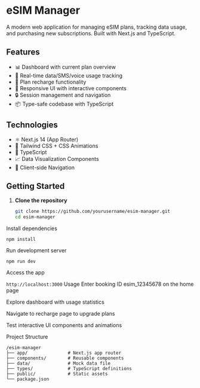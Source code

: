# eSIM Manager

A modern web application for managing eSIM plans, tracking data usage, and purchasing new subscriptions. Built with Next.js and TypeScript.

## Features

- 📊 Dashboard with current plan overview
- 📶 Real-time data/SMS/voice usage tracking
- 🔄 Plan recharge functionality
- 📱 Responsive UI with interactive components
- 🔒 Session management and navigation
- 📦 Type-safe codebase with TypeScript

## Technologies

- ⚛️ Next.js 14 (App Router)
- 🎨 Tailwind CSS + CSS Animations
- 🧩 TypeScript
- 📈 Data Visualization Components
- 🚀 Client-side Navigation

## Getting Started

1. **Clone the repository**
   ```bash
   git clone https://github.com/yourusername/esim-manager.git
   cd esim-manager

Install dependencies
```
npm install
```
Run development server
```
npm run dev
```

Access the app

`http://localhost:3000`
Usage
Enter booking ID esim_12345678 on the home page

Explore dashboard with usage statistics

Navigate to recharge page to upgrade plans

Test interactive UI components and animations

Project Structure
```
/esim-manager
├── app/               # Next.js app router
├── components/        # Reusable components
├── data/              # Mock data file
├── types/             # TypeScript definitions
├── public/            # Static assets
└── package.json
```
